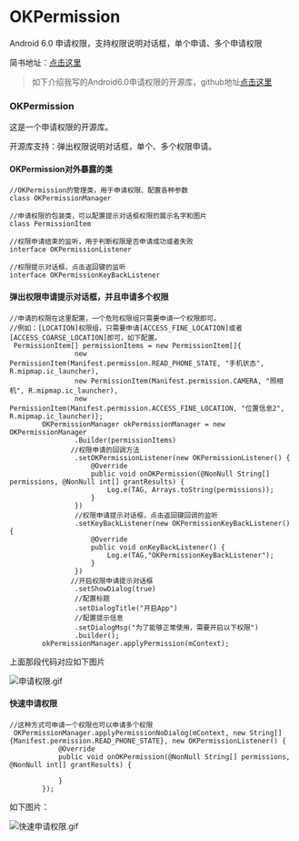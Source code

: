 # OKPermission
Android 6.0 申请权限，支持权限说明对话框，单个申请、多个申请权限

简书地址：[点击这里](https://www.jianshu.com/p/7ae6f234f392)

> 如下介绍我写的Android6.0申请权限的开源库，github地址[点击这里](https://github.com/jiahongfei/OKPermission)

### OKPermission
这是一个申请权限的开源库。

开源库支持：弹出权限说明对话框，单个、多个权限申请。
#### OKPermission对外暴露的类
```
//OKPermission的管理类，用于申请权限、配置各种参数
class OKPermissionManager

//申请权限的包装类，可以配置提示对话框权限的展示名字和图片
class PermissionItem

//权限申请结束的监听，用于判断权限是否申请成功或者失败
interface OKPermissionListener

//权限提示对话框，点击返回键的监听
interface OKPermissionKeyBackListener
```
#### 弹出权限申请提示对话框，并且申请多个权限
```
//申请的权限在这里配置，一个危险权限组只需要申请一个权限即可。
//例如：[LOCATION]权限组，只需要申请[ACCESS_FINE_LOCATION]或者[ACCESS_COARSE_LOCATION]即可，如下配置。
 PermissionItem[] permissionItems = new PermissionItem[]{
                new PermissionItem(Manifest.permission.READ_PHONE_STATE, "手机状态", R.mipmap.ic_launcher),
                new PermissionItem(Manifest.permission.CAMERA, "照相机", R.mipmap.ic_launcher),
                new PermissionItem(Manifest.permission.ACCESS_FINE_LOCATION, "位置信息2", R.mipmap.ic_launcher)};
        OKPermissionManager okPermissionManager = new OKPermissionManager
                .Builder(permissionItems)
               //权限申请的回调方法
                .setOKPermissionListener(new OKPermissionListener() {
                    @Override
                    public void onOKPermission(@NonNull String[] permissions, @NonNull int[] grantResults) {
                        Log.e(TAG, Arrays.toString(permissions));
                    }
                })
                //权限申请提示对话框，点击返回键回调的监听
                .setKeyBackListener(new OKPermissionKeyBackListener() {
                    @Override
                    public void onKeyBackListener() {
                        Log.e(TAG,"OKPermissionKeyBackListener");
                    }
                })
               //开启权限申请提示对话框
                .setShowDialog(true)
                //配置标题
                .setDialogTitle("开启App")
                //配置提示信息
                .setDialogMsg("为了能够正常使用，需要开启以下权限")
                .builder();
        okPermissionManager.applyPermission(mContext);
```
上面那段代码对应如下图片

![申请权限.gif](https://github.com/jiahongfei/OKPermission/tree/master/Screenshot/申请权限.gif)
#### 快速申请权限
```
//这种方式可申请一个权限也可以申请多个权限
 OKPermissionManager.applyPermissionNoDialog(mContext, new String[]{Manifest.permission.READ_PHONE_STATE}, new OKPermissionListener() {
            @Override
            public void onOKPermission(@NonNull String[] permissions, @NonNull int[] grantResults) {

            }
        });
```
如下图片：

![快速申请权限.gif](https://github.com/jiahongfei/OKPermission/tree/master/Screenshot/快速申请权限.gif)
